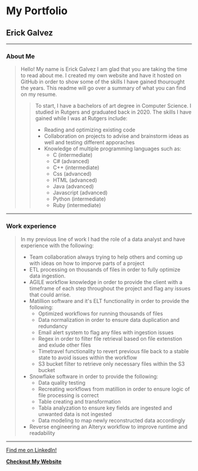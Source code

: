 # My Portfolio
## Erick Galvez
___
### About Me


> Hello! My name is Erick Galvez I am glad that you are taking the time to read about me. I created my own website and have it hosted on GitHub in order to show some of the skills I have gained thourought the years. This readme will go over a summary of what you can find on my resume. 
>>To start, I have a bachelors of art degree in Computer Science. I studied in Rutgers and graduated back in 2020. The skills I have gained while I was at Rutgers include: 
>> * Reading and optimizing existing code
>> * Collaboration on projects to advise and brainstorm ideas as well and testing different apporaches
>> * Knowledge of multiple programming languages such as:
>>   -  C (intermediate)
>>   -  C# (advanced)
>>   -  C++ (intermediate)
>>   -  Css (advanced)
>>   -  HTML (advanced)
>>   -  Java (advanced)
>>   -  Javascript (advanced)
>>   - Python (intermediate)
>>   -  Ruby (intermediate)
___ 
### Work experience

>In my previous line of work I had the role of a data analyst and have experience with the following: 
> * Team collaboration always trying to help others and coming up with ideas on how to imporve parts of a project
> * ETL processing on thousands of files in order to fully optimize data ingestion.
> * AGILE workflow knowledge in order to provide the client with a timeframe of each step throughout the project and flag any issues that could arrise.
> * Matillion software and it's ELT functionality in order to provide the following:
>   - Optimized workflows for running thousands of files
>   - Data normalization in order to ensure data duplication and redundancy
>   - Email alert system to flag any files with ingestion issues
>   - Regex in order to filter file retrieval based on file extenstion and exlude other files
>   - Timetravel functionality to revert previous file back to a stable state to avoid issues within the workflow
>   - S3 bucket filter to retrieve only necessary files within the S3 bucket
> * Snowflake software in order to provide the following:
>   - Data quality testing
>   - Recreating workflows from matillion in order to ensure logic of file processing is correct
>   - Table creating and transformation
>   - Tabla analyzation to ensure key fields are ingested and unwanted data is not ingested
>   - Data modeling to map newly reconstructed data accordingly
> * Reverse engineering an Alteryx workflow to improve runtime and readability
___ 
[Find me on LinkedIn!](https://www.linkedin.com/in/erick-galvez-757b53161/)

[**Checkout My Website**](https://egalvez15.github.io/Portfolio/)